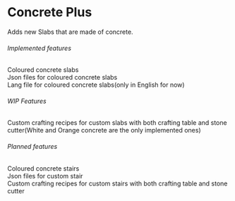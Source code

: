 # Concrete Plus
Adds new Slabs that are made of concrete.

###### Implemented features
Coloured concrete slabs  
Json files for coloured concrete slabs  
Lang file for coloured concrete slabs(only in English for now)  
 
###### WIP Features
Custom crafting recipes for custom slabs with both crafting table and stone cutter(White and Orange concrete are the only implemented ones) 
 
###### Planned features  
Coloured concrete stairs  
Json files for custom stair  
Custom crafting recipes for custom stairs with both crafting table and stone cutter  
